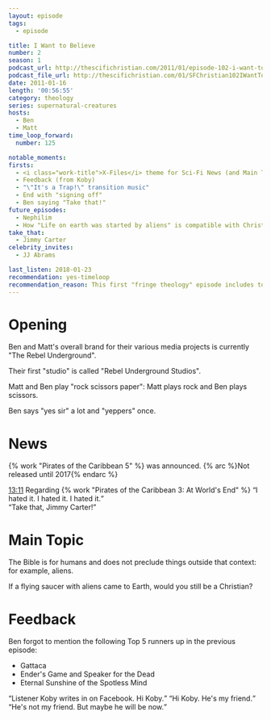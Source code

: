 ```yaml
---
layout: episode
tags:
  - episode

title: I Want to Believe
number: 2
season: 1
podcast_url: http://thescifichristian.com/2011/01/episode-102-i-want-to-believe/
podcast_file_url: http://thescifichristian.com/01/SFChristian102IWantToBelieve.mp3
date: 2011-01-16
length: '00:56:55'
category: theology
series: supernatural-creatures
hosts:
  - Ben
  - Matt
time_loop_forward: 
  number: 125

notable_moments:
firsts: 
  - <i class="work-title">X-Files</i> theme for Sci-Fi News (and Main Topic transition)
  - Feedback (from Koby)
  - "\"It's a Trap!\" transition music"
  - End with "signing off" 
  - Ben saying "Take that!"
future_episodes: 
  - Nephilim
  - How "Life on earth was started by aliens" is compatible with Christianity
take_that:
  - Jimmy Carter
celebrity_invites:
  - JJ Abrams

last_listen: 2018-01-23
recommendation: yes-timeloop
recommendation_reason: This first "fringe theology" episode includes topics that will be major themes of the podcast, such as the scope of the Bible and what is compatible with Christianity.
---
```

# Opening
Ben and Matt's overall brand for their various media projects is currently "The Rebel Underground".

Their first "studio" is called "Rebel Underground Studios".

Matt and Ben play "rock scissors paper": Matt plays rock and Ben plays scissors.

Ben says "yes sir" a lot and "yeppers" once.



# News
{% work "Pirates of the Caribbean 5" %} was announced. {% arc %}Not released until 2017{% endarc %}

<div class="quote">
  <a class="timestamp tag is-medium is-rounded is-primary" href="http://thescifichristian.com/2011/01/episode-102-i-want-to-believe/#t=13:11">13:11</a>
  <span class="quote-context is-size-6">Regarding {% work "Pirates of the Caribbean 3: At World's End" %}</span>
  <q class="ben">I hated it. I hated it. I hated it.</q>
</div>

<div class="quote">
  <q class="ben">Take that, Jimmy Carter!</q>
</div>



# Main Topic

The Bible is for humans and does not preclude things outside that context: for example, aliens.

If a flying saucer with aliens came to Earth, would you still be a Christian?



# Feedback
Ben forgot to mention the following Top 5 runners up in the previous episode: 
- Gattaca
- Ender's Game and Speaker for the Dead
- Eternal Sunshine of the Spotless Mind

<div class="quote">
  <q class="ben">Listener Koby writes in on Facebook. Hi Koby.</q>
  <q class="matt">Hi Koby. He's my friend.</q>
  <q class="ben">He's not my friend. But maybe he will be now.</q>
</div>